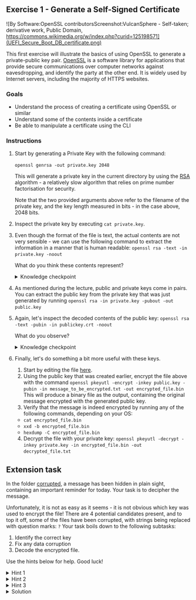 ## Exercise 1 - Generate a Self-Signed Certificate 
![By Software:OpenSSL contributorsScreenshot:VulcanSphere - Self-taken; derivative work, Public Domain, https://commons.wikimedia.org/w/index.php?curid=125198571](UEFI_Secure_Boot_DB_certificate.png) 

This first exercise will illustrate the basics of using OpenSSL to generate a private-public key pair. [OpenSSL](https://en.wikipedia.org/wiki/OpenSSL) is a software library for applications that provide secure communications over computer networks against eavesdropping, and identify the party at the other end. It is widely used by Internet servers, including the majority of HTTPS websites. 

### Goals
- Understand the process of creating a certificate using OpenSSL or similar
- Understand some of the contents inside a certificate 
- Be able to manipulate a certificate using the CLI


### Instructions

1. Start by generating a Private Key with the following command:

    ```openssl genrsa -out private.key 2048```

    This will generate a private key in the current directory by using the [RSA](https://en.wikipedia.org/wiki/RSA_(cryptosystem)) algorithm - a relatively slow algorithm that relies on prime number factorisation for security. 

    Note that the two provided arguments above refer to the filename of the private key, and the key length measured in bits - in the case above, 2048 bits. 

2. Inspect the private key by executing 
    ```cat private.key```.


3. Even though the format of the file is text, the actual contents are not very sensible - we can use the following command to extract the information in a manner that is human readable:
```openssl rsa -text -in private.key -noout```

    What do you think these contents represent?

    <details> 
    <summary>Knowledge checkpoint</summary>
    These are the mathematical parameters used in the creation of the private key, stored in hexadecimal format. As mentioned, RSA uses prime numbers to generate private keys - you can notice terms related to number theory, such as modulus or exponent. More obviously, first prime and second prime indicate the prime numbers used in generating the private key. More info can be found in the RFC for RSA <a href=https://www.rfc-editor.org/rfc/rfc3447#appendix-A.1.1>here</a>
    </details>


4. As mentioned during the lecture, public and private keys come in pairs. You can extract the public key from the private key that was just generated by running
    ```openssl rsa -in private.key -pubout -out public.key```

5. Again, let's inspect the decoded contents of the public key:
    ```openssl rsa -text -pubin -in publickey.crt -noout```

    What do you observe?
        <details> 
        <summary>Knowledge checkpoint</summary>
        The mathematical parameters in the decoded public key are a subset of the parameters of the private key, in particular the modulus and exponent. The basis of RSA is that of a one-way (trapdoor) function: Given just these two parameters, it is impossible to determine the other parameters present in the public key, such as the prime numbers used. Hence why it is completely fine to include these in the public key.  
        </details>

6. Finally, let's do something a bit more useful with these keys. 
    1. Start by editing the file [here](./message_to_be_encrypted.txt).
    2. Using the public key that was created earlier, encrypt the file above with the command ```openssl pkeyutl -encrypt -inkey public.key -pubin -in message_to_be_encrypted.txt -out encrypted_file.bin```
    This will produce a binary file as the output, containing the original message encrypted with the generated public key.
    3. Verify that the message is indeed encrypted by running any of the following commands, depending on your OS:
    - `cat encrypted_file.bin`
    - `xxd -b encrypted_file.bin`
    - `hexdump -C encrypted_file.bin`
    4. Decrypt the file with your private key: ```openssl pkeyutl -decrypt -inkey private.key -in encrypted_file.bin -out decrypted_file.txt```


## Extension task

In the folder [corrupted](./corrupted/), a message has been hidden in plain sight, containing an important reminder for today. Your task is to decipher the message.

Unfortunately, it is not as easy as it seems - it is not obvious which key was used to encrypt the file! There are 4 potential candidates present, and to top it off, some of the files have been corrupted, with strings being replaced with question marks: `?` Your task boils down to the following subtasks:

1. Identify the correct key 
2. Fix any data corruption
3. Decode the encrypted file.


Use the hints below for help. Good luck!

<details> 
<summary>Hint 1</summary>
The only knowledge necessary to achieve this task is what has been covered in previous exercises. If something seems unfamiliar, don't dwell on it too much.
</details>

<details> 
<summary>Hint 2</summary>
It may be useful to refer to the certificates you generated previously, and compare them with the corrupt ones.
</details>

<details> 
<summary>Hint 3</summary>
You're almost certainly looking for a private key. Which candidate resembles an RSA private key file the most?
</details>

<details> 
<summary>Solution</summary>
1.key is the correct file; in addition to that, the ??? need to be replaced with the word PRIVATE. Following that, simply execute the decryption command as illustrated above to get the decrypted file.
</details>